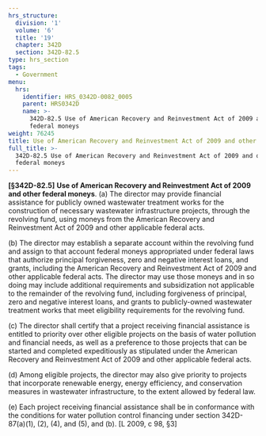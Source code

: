 ```yaml
---
hrs_structure:
  division: '1'
  volume: '6'
  title: '19'
  chapter: 342D
  section: 342D-82.5
type: hrs_section
tags:
  - Government
menu:
  hrs:
    identifier: HRS_0342D-0082_0005
    parent: HRS0342D
    name: >-
      342D-82.5 Use of American Recovery and Reinvestment Act of 2009 and other
      federal moneys
weight: 76245
title: Use of American Recovery and Reinvestment Act of 2009 and other federal moneys
full_title: >-
  342D-82.5 Use of American Recovery and Reinvestment Act of 2009 and other
  federal moneys
---
```

**[§342D-82.5]** **Use of American Recovery and Reinvestment Act of 2009 and other federal moneys**. (a) The director may provide financial assistance for publicly owned wastewater treatment works for the construction of necessary wastewater infrastructure projects, through the revolving fund, using moneys from the American Recovery and Reinvestment Act of 2009 and other applicable federal acts.

(b) The director may establish a separate account within the revolving fund and assign to that account federal moneys appropriated under federal laws that authorize principal forgiveness, zero and negative interest loans, and grants, including the American Recovery and Reinvestment Act of 2009 and other applicable federal acts. The director may use those moneys and in so doing may include additional requirements and subsidization not applicable to the remainder of the revolving fund, including forgiveness of principal, zero and negative interest loans, and grants to publicly-owned wastewater treatment works that meet eligibility requirements for the revolving fund.

(c) The director shall certify that a project receiving financial assistance is entitled to priority over other eligible projects on the basis of water pollution and financial needs, as well as a preference to those projects that can be started and completed expeditiously as stipulated under the American Recovery and Reinvestment Act of 2009 and other applicable federal acts.

(d) Among eligible projects, the director may also give priority to projects that incorporate renewable energy, energy efficiency, and conservation measures in wastewater infrastructure, to the extent allowed by federal law.

(e) Each project receiving financial assistance shall be in conformance with the conditions for water pollution control financing under section 342D-87(a)(1), (2), (4), and (5), and (b). [L 2009, c 98, §3]